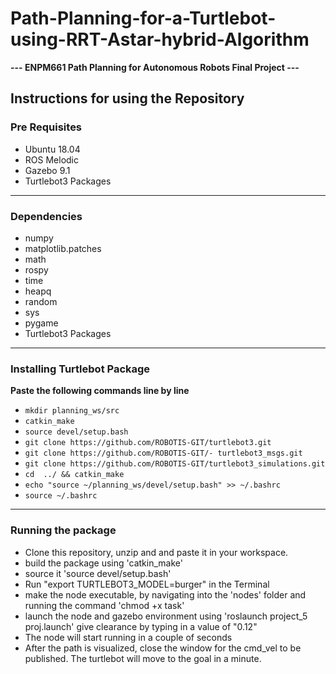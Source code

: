 # Path-Planning-for-a-Turtlebot-using-RRT-Astar-hybrid-Algorithm

**--- ENPM661 Path Planning for Autonomous Robots Final Project ---**

## Instructions for using the Repository

### Pre Requisites

* Ubuntu 18.04
* ROS Melodic
* Gazebo 9.1
* Turtlebot3 Packages

---

### Dependencies

* numpy
* matplotlib.patches
* math
* rospy
* time
* heapq
* random
* sys
* pygame
* Turtlebot3 Packages

---

### Installing Turtlebot Package

**Paste the following commands line by line**

- ``mkdir planning_ws/src``
- ``catkin_make``
- ``source devel/setup.bash``
- ``git clone https://github.com/ROBOTIS-GIT/turtlebot3.git``
- ``git clone https://github.com/ROBOTIS-GIT/- turtlebot3_msgs.git``
- ``git clone https://github.com/ROBOTIS-GIT/turtlebot3_simulations.git``
- ``cd  ../ && catkin_make``
- ``echo "source ~/planning_ws/devel/setup.bash" >> ~/.bashrc``
- ``source ~/.bashrc``

---

### Running the package

* Clone this repository, unzip and and paste it in your workspace.
* build the package using 'catkin_make'
* source it 'source devel/setup.bash'
* Run "export TURTLEBOT3_MODEL=burger" in the Terminal
* make the node executable, by navigating into the 'nodes' folder and running the command 'chmod +x task'
* launch the node and gazebo environment using 'roslaunch project_5 proj.launch'
  give clearance by typing in a value of "0.12"
* The node will start running in a couple of seconds
* After the path is visualized, close the window for the cmd_vel to be published.
  The turtlebot  will move to the goal in a minute.
